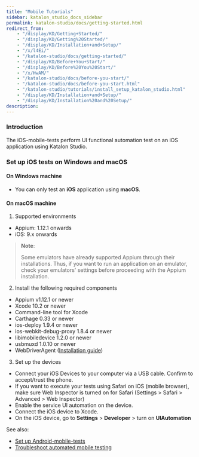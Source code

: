 ```yaml
---
title: "Mobile Tutorials"
sidebar: katalon_studio_docs_sidebar
permalink: katalon-studio/docs/getting-started.html
redirect_from:
    - "/display/KD/Getting+Started/"
    - "/display/KD/Getting%20Started/"
    - "/display/KD/Installation+and+Setup/"
    - "/x/l4Ei/"
    - "/katalon-studio/docs/getting-started/"
    - "/display/KD/Before+You+Start/"
    - "/display/KD/Before%20You%20Start/"
    - "/x/HwAM/"
    - "/katalon-studio/docs/before-you-start/"
    - "/katalon-studio/docs/before-you-start.html"
    - "/katalon-studio/tutorials/install_setup_katalon_studio.html"
    - "/display/KD/Installation+and+Setup/"
    - "/display/KD/Installation%20and%20Setup/"
description:
---
```


### Introduction

   The iOS-mobile-tests perform UI functional automation test on an iOS application using Katalon Studio.

### Set up iOS tests on Windows and macOS
   
   #### On Windows machine
   
   * You can only test an **iOS** application using **macOS**. 

   #### On macOS machine
   
   1. Supported environments

   * Appium: 1.12.1 onwards
   * iOS: 9.x onwards
   
   > **Note**:
   >
   > Some emulators have already supported Appium through their installations. Thus, if you want to run an application on an emulator, check your emulators' settings before proceeding with the Appium installation.
   
   2. Install the following required components
   
   * Appium v1.12.1 or newer
   * Xcode 10.2 or newer
   * Command-line tool for Xcode
   * Carthage 0.33 or newer
   * ios-deploy 1.9.4 or newer
   * ios-webkit-debug-proxy 1.8.4 or newer
   * libimobiledevice 1.2.0 or newer
   * usbmuxd 1.0.10 or newer
   * WebDriverAgent ([Installation guide](https://docs.katalon.com/katalon-studio/docs/mobile-on-macos.html#reference-installation-guide))
   
   3. Set up the devices
   
   * Connect your iOS Devices to your computer via a USB cable. Confirm to accept/trust the phone.
   * If you want to execute your tests using Safari on iOS (mobile browser), make sure Web Inspector is turned on for Safari (Settings > Safari > Advanced > Web Inspector)
   * Enable the service UI automation on the device.
   * Connect the iOS device to Xcode.
   * On the iOS device, go to **Settings** > **Developer** > turn on **UIAutomation**
   
   See also: 
   
   * [Set up Android-mobile-tests](https://docs.katalon.com/katalon-studio/docs/mobile-on-macos.html)
   * [Troubleshoot automated mobile testing](https://docs.katalon.com/katalon-studio/docs/troubleshooting-automated-mobile-testing.html)
   </details>
  